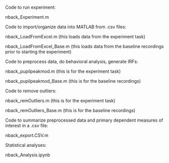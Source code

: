Code to run experiment:

nback_Experiment.m


Code to import/organize data into MATLAB from .csv files:

nback_LoadFromExcel.m (this loads data from the experiment task)

nback_LoadFromExcel_Base.m (this loads data from the baseline recordings prior to starting the experiment)


Code to preprocess data, do behavioral analysis, generate IRFs:

nback_pupilpeakmod.m (this is for the experiment task)

nback_pupilpeakmod_Base.m (this is for the baseline recordings)


Code to remove outliers:

nback_remOutliers.m (this is for the experiment task)

nback_remOutliers_Base.m (this is for the baseline recordings)


Code to summarize preprocessed data and primary dependent measures of interest in a .csv file:

nback_export.CSV.m


Statistical analyses:

nback_Analysis.ipynb
